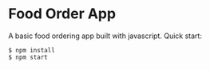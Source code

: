 # Food Order App

A basic food ordering app built with javascript.
Quick start:

```
$ npm install
$ npm start
```
